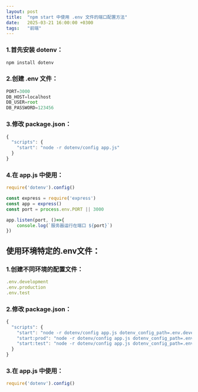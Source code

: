 ```yaml
---
layout: post
title:  "npm start 中使用 .env 文件的端口配置方法"
date:   2025-03-21 16:00:00 +0300
tags:   "前端"
---
```


### 1.首先安装 dotenv：
```javascript
npm install dotenv
```
### 2.创建 .env 文件：
```javascript
PORT=3000
DB_HOST=localhost
DB_USER=root
DB_PASSWORD=123456
```
### 3.修改 package.json：
```javascript
{
  "scripts": {
    "start": "node -r dotenv/config app.js"
  }
}
``` 
### 4.在 app.js 中使用：
```javascript
require('dotenv').config()

const express = require('express')
const app = express()
const port = process.env.PORT || 3000

app.listen(port, ()=>{
    console.log(`服务器运行在端口 ${port}`)
})
```

## 使用环境特定的.env文件：
### 1.创建不同环境的配置文件：
```javascript
.env.development
.env.production
.env.test
```

### 2.修改 package.json：
```javascript
{
  "scripts": {
    "start": "node -r dotenv/config app.js dotenv_config_path=.env.development",
    "start:prod": "node -r dotenv/config app.js dotenv_config_path=.env.production",
    "start:test": "node -r dotenv/config app.js dotenv_config_path=.env.test"
  }
}
```

### 3.在 app.js 中使用：
```javascript
require('dotenv').config()
```
